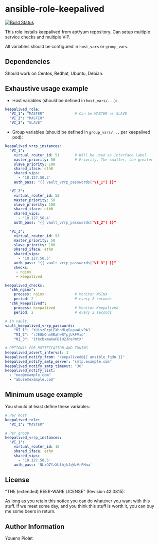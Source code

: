 ansible-role-keepalived
=======================
[![Build Status](https://travis-ci.org/uZer/ansible-role-keepalived.svg?branch=master)](https://travis-ci.org/uZer/ansible-role-keepalived)

This role installs keepalived from apt/yum repository.
Can setup multiple service checks and multiple VIP.

All variables should be configured in `host_vars` or `group_vars`.

Dependencies
------------
Should work on Centos, Redhat, Ubuntu, Debian.

Exhaustive usage example
------------------------

* Host variables (should be defined in `host_vars/...`):

```yaml
keepalived_role:
  "VI_1": "MASTER"              # Can be MASTER or SLAVE
  "VI_2": "MASTER"
  "VI_3": "SLAVE"
```

* Group variables (should be defined in `group_vars/...` per keepalived pod):


```yaml
keepalived_vrrp_instances:
  "VI_1":
    virtual_router_id: 51       # Will be used as interface label
    master_priority: 50         # Priority. The smaller, the greater
    slave_priority: 100
    shared_iface: eth0
    shared_vips:
      - '10.127.50.3'
    auth_pass: "{{ vault_vrrp_passwords["VI_1"] }}"

  "VI_2":
    virtual_router_id: 52
    master_priority: 50
    slave_priority: 100
    shared_iface: eth0
    shared_vips:
      - '10.127.50.4'
    auth_pass: "{{ vault_vrrp_passwords["VI_2"] }}"

  "VI_3":
    virtual_router_id: 53
    master_priority: 50
    slave_priority: 100
    shared_iface: eth0
    shared_vips:
      - '10.127.50.5'
    auth_pass: "{{ vault_vrrp_passwords["VI_3"] }}"
    checks:
     - nginx
     - keepalived

keepalived_checks:
  "chk_nginx":
    process: nginx              # Monitor NGINX
    period: 2                   # every 2 seconds
  "chk_keepalived":
    process: keepalived         # Monitor Keepalived
    period: 2                   # every 2 seconds

# In vault:
vault_keepalived_vrrp_passwords:
    "VI_1": 'YUiszRrpLEXbnMLqDapwWLvPAJ'
    "VI_2": 'rJEUkQnmSRahwRTpjUkFVid'
    "VI_3": 'itkcbxmaXwFBiUZJhePmtX'

# OPTIONAL FOR NOTIFICATION AND TUNING
keepalived_advert_interval: 1
keepalived_notify_from: "keepalived@{{ ansible_fqdn }}"
keepalived_notify_smtp_server: "smtp.example.com"
keepalived_notify_smtp_timeout: "30"
keepalived_notify_list:
  - "noc@example.com"
  - "abuse@example.com"
```

Minimum usage example
---------------------
You should at least define these variables:

```yaml
# Per host
keepalived_role:
  "VI_1": "MASTER"

# Per group
keepalived_vrrp_instances:
  "VI_1":
    virtual_router_id: 10
    shared_iface: eth0
    shared_vips:
      - '10.127.50.5'
    auth_pass: 'NLxQZYzXUfhjkJqWzVrPMua'
```

License
-------
"THE (extended) BEER-WARE LICENSE" (Revision 42.0815):

As long as you retain this notice you can do whatever you want with this stuff.
If we meet some day, and you think this stuff is worth it, you can buy me some
beers in return.


Author Information
------------------
Youenn Piolet
